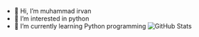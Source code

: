 - 👋 Hi, I’m muhammad irvan
- 👀 I’m interested in python
- 🌱 I’m currently learning Python programming
![GitHub Stats](https://github-readme-stats.vercel.app/api?username=muhammadirpan&theme=radical)
